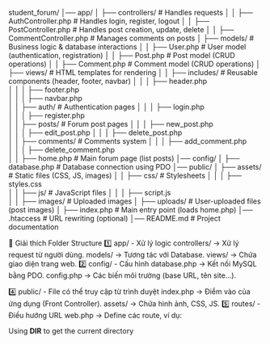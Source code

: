 student_forum/
│── app/
│   ├── controllers/          # Handles requests
│   │   ├── AuthController.php  # Handles login, register, logout
│   │   ├── PostController.php  # Handles post creation, update, delete
│   │   ├── CommentController.php  # Manages comments on posts
│   ├── models/               # Business logic & database interactions
│   │   ├── User.php          # User model (authentication, registration)
│   │   ├── Post.php          # Post model (CRUD operations)
│   │   ├── Comment.php       # Comment model (CRUD operations)
│   ├── views/                # HTML templates for rendering
│   │   ├── includes/         # Reusable components (header, footer, navbar)
│   │   │   ├── header.php    
│   │   │   ├── footer.php    
│   │   │   ├── navbar.php    
│   │   ├── auth/             # Authentication pages
│   │   │   ├── login.php     
│   │   │   ├── register.php  
│   │   ├── posts/            # Forum post pages
│   │   │   ├── new_post.php  
│   │   │   ├── edit_post.php 
│   │   │   ├── delete_post.php  
│   │   ├── comments/         # Comments system
│   │   │   ├── add_comment.php  
│   │   │   ├── delete_comment.php  
│   │   ├── home.php          # Main forum page (list posts)
│── config/
│   ├── database.php          # Database connection using PDO
│── public/
│   ├── assets/               # Static files (CSS, JS, images)
│   │   ├── css/              # Stylesheets
│   │   │   ├── styles.css    
│   │   ├── js/               # JavaScript files
│   │   │   ├── script.js    
│   │   ├── images/           # Uploaded images
│   ├── uploads/              # User-uploaded files (post images)
│   ├── index.php             # Main entry point (loads home.php)
│── .htaccess                 # URL rewriting (optional)
│── README.md                 # Project documentation



📌 Giải thích Folder Structure
1️⃣ app/ - Xử lý logic
controllers/ → Xử lý request từ người dùng.
models/ → Tương tác với Database.
views/ → Chứa giao diện trang web.
2️⃣ config/ - Cấu hình
database.php → Kết nối MySQL bằng PDO.
config.php → Các biến môi trường (base URL, tên site...).

4️⃣ public/ - File có thể truy cập từ trình duyệt
index.php → Điểm vào của ứng dụng (Front Controller).
assets/ → Chứa hình ảnh, CSS, JS.
5️⃣ routes/ - Điều hướng URL
web.php → Define các route, ví dụ:


Using __DIR__ to get the current directory
